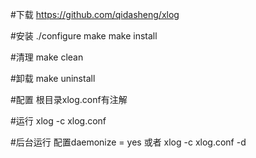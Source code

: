 #下载
https://github.com/qidasheng/xlog


#安装
./configure 
make
make install

#清理
make clean

#卸载
make uninstall


#配置
根目录xlog.conf有注解


#运行
xlog -c xlog.conf

#后台运行
配置daemonize = yes
或者
xlog -c xlog.conf -d


